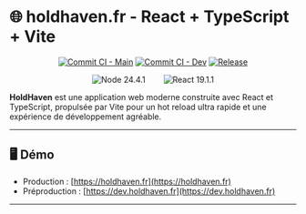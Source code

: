 # 🌐 holdhaven.fr - React + TypeScript + Vite

<div align="center">

[![Commit CI - Main](https://img.shields.io/github/actions/workflow/status/h0ldhaven/holdhaven/commit-ci.yml?branch=main)](https://github.com/h0ldhaven/holdhaven/actions)
[![Commit CI - Dev](https://img.shields.io/github/actions/workflow/status/h0ldhaven/holdhaven/commit-ci.yml?branch=dev)](https://github.com/h0ldhaven/holdhaven/actions)
[![Release](https://img.shields.io/github/v/release/h0ldhaven/holdhaven)](https://github.com/h0ldhaven/holdhaven/releases)

</div>

<div align="center">
    <img style="margin: 0 1em" src="https://img.shields.io/badge/node-24.4.1-5FA04E?logo=nodedotjs&style=for-the-badge" alt="Node 24.4.1">
    <img style="margin: 0 1em" src="https://img.shields.io/badge/react-19.1.1-61DAFB?logo=react&style=for-the-badge" alt="React 19.1.1">
</div>

**HoldHaven** est une application web moderne construite avec React et TypeScript, propulsée par Vite pour un hot reload ultra rapide et une expérience de développement agréable.

---

## 🖥️ Démo

- Production : [https://holdhaven.fr](https://holdhaven.fr)  
- Préproduction : [https://dev.holdhaven.fr](https://dev.holdhaven.fr)  

---
